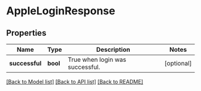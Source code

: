 # AppleLoginResponse

## Properties
Name | Type | Description | Notes
------------ | ------------- | ------------- | -------------
**successful** | **bool** | True when login was successful. | [optional] 

[[Back to Model list]](../README.md#documentation-for-models) [[Back to API list]](../README.md#documentation-for-api-endpoints) [[Back to README]](../README.md)

